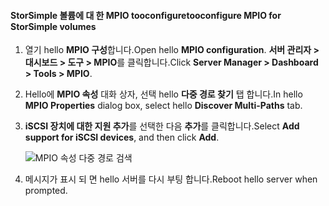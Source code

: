 #### <a name="tooconfigure-mpio-for-storsimple-volumes"></a><span data-ttu-id="a1ad2-101">StorSimple 볼륨에 대 한 MPIO tooconfigure</span><span class="sxs-lookup"><span data-stu-id="a1ad2-101">tooconfigure MPIO for StorSimple volumes</span></span>
1. <span data-ttu-id="a1ad2-102">열기 hello **MPIO 구성**합니다.</span><span class="sxs-lookup"><span data-stu-id="a1ad2-102">Open hello **MPIO configuration**.</span></span> <span data-ttu-id="a1ad2-103">**서버 관리자 > 대시보드 > 도구 > MPIO**를 클릭합니다.</span><span class="sxs-lookup"><span data-stu-id="a1ad2-103">Click **Server Manager > Dashboard > Tools > MPIO**.</span></span>
2. <span data-ttu-id="a1ad2-104">Hello에 **MPIO 속성** 대화 상자, 선택 hello **다중 경로 찾기** 탭 합니다.</span><span class="sxs-lookup"><span data-stu-id="a1ad2-104">In hello **MPIO Properties** dialog box, select hello **Discover Multi-Paths** tab.</span></span>
3. <span data-ttu-id="a1ad2-105">**iSCSI 장치에 대한 지원 추가**를 선택한 다음 **추가**를 클릭합니다.</span><span class="sxs-lookup"><span data-stu-id="a1ad2-105">Select **Add support for iSCSI devices**, and then click **Add**.</span></span>  
   
    ![MPIO 속성 다중 경로 검색](./media/storsimple-configure-mpio-volumes/IC741003.png)
4. <span data-ttu-id="a1ad2-107">메시지가 표시 되 면 hello 서버를 다시 부팅 합니다.</span><span class="sxs-lookup"><span data-stu-id="a1ad2-107">Reboot hello server when prompted.</span></span>

